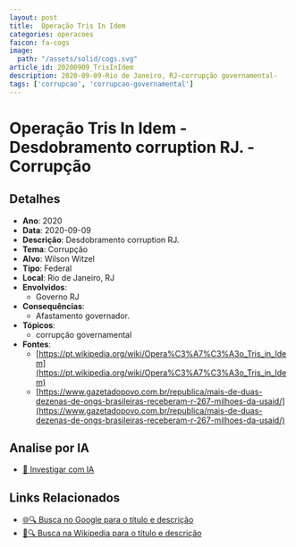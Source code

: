 ```yaml
---
layout: post
title:  Operação Tris In Idem
categories: operacoes
faicon: fa-cogs
image:
  path: "/assets/solid/cogs.svg"
article_id: 20200909_TrisInIdem
description: 2020-09-09-Rio de Janeiro, RJ-corrupção governamental-
tags: ['corrupcao', 'corrupcao-governamental']
---
```


# Operação Tris In Idem - Desdobramento corruption RJ. - Corrupção

## Detalhes
- **Ano**: 2020
- **Data**: 2020-09-09
- **Descrição**: Desdobramento corruption RJ.
- **Tema**: Corrupção
- **Alvo**: Wilson Witzel
- **Tipo**: Federal
- **Local**: Rio de Janeiro, RJ
- **Envolvidos**:
  - Governo RJ
- **Consequências**:
  - Afastamento governador.
- **Tópicos**:
  - corrupção governamental
- **Fontes**:
  - [https://pt.wikipedia.org/wiki/Opera%C3%A7%C3%A3o_Tris_in_Idem](https://pt.wikipedia.org/wiki/Opera%C3%A7%C3%A3o_Tris_in_Idem)
  - [https://www.gazetadopovo.com.br/republica/mais-de-duas-dezenas-de-ongs-brasileiras-receberam-r-267-milhoes-da-usaid/](https://www.gazetadopovo.com.br/republica/mais-de-duas-dezenas-de-ongs-brasileiras-receberam-r-267-milhoes-da-usaid/)

## Analise por IA
- [🤖 Investigar com IA](https://www.perplexity.ai/search?q=%22opera%C3%A7%C3%A3o%20policial%20Brasil%22%20Opera%C3%A7%C3%A3o%20Tris%20In%20Idem%20Desdobramento%20corruption%20RJ.%20Rio%20de%20Janeiro%2C%20RJ%202020-09-09)

## Links Relacionados
- [🌐🔍 Busca no Google para o título e descrição](https://www.google.com/search?q=%22opera%C3%A7%C3%A3o%20policial%20Brasil%22%20Opera%C3%A7%C3%A3o%20Tris%20In%20Idem%20Desdobramento%20corruption%20RJ.%20Rio%20de%20Janeiro%2C%20RJ%202020-09-09)
- [📖🔍 Busca na Wikipedia para o título e descrição](https://pt.wikipedia.org/w/index.php?search=%22opera%C3%A7%C3%A3o%20policial%20Brasil%22%20Opera%C3%A7%C3%A3o%20Tris%20In%20Idem%20Desdobramento%20corruption%20RJ.%20Rio%20de%20Janeiro%2C%20RJ%202020-09-09)

